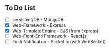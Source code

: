## To Do List

+ [ ] persistent/DB - MongoDB
+ [x] Web-Framework - Express
+ [x] Web-Template Engine - EJS (from Express)
+ [ ] Web-Front-End Framework - React.js
+ [ ] Push Notification - Socket.io (with WebSocket)
